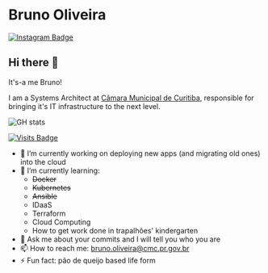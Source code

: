 # Bruno Oliveira
[![Instagram Badge](https://img.shields.io/badge/-brunosoli-d62976?style=flat&logo=Instagram&logoColor=white&link=https://www.instagram.com/brunosoli/)](https://www.instagram.com/brunosoli/)


## Hi there 👊
It's-a me Bruno!

I am a Systems Architect at [Câmara Municipal de Curitiba](https://cmc.pr.gov.br), responsible for bringing it's IT infrastructure to the next level.

![GH stats](https://github-readme-stats.vercel.app/api?username=brunosoli&show_icons=true)

[![Visits Badge](https://badges.pufler.dev/visits/brunosoli/brunosoli)](https://badges.pufler.dev)


- 🔭 I’m currently working on deploying new apps (and migrating old ones) into the cloud
- 🌱 I’m currently learning:
  - ~~Docker~~
  - ~~Kubernetes~~
  - ~~Ansible~~
  - IDaaS
  - Terraform
  - Cloud Computing
  - How to get work done in trapalhões' kindergarten
- 💬 Ask me about your commits and I will tell you who you are
- 📫 How to reach me: bruno.oliveira@cmc.pr.gov.br
- ⚡ Fun fact: pão de queijo based life form


<!--
**brunosoli/brunosoli** is a ✨ _special_ ✨ repository because its `README.md` (this file) appears on your GitHub profile.

Here are some ideas to get you started:

- 🔭 I’m currently working on ...
- 🌱 I’m currently learning ...
- 👯 I’m looking to collaborate on ...
- 🤔 I’m looking for help with ...
- 💬 Ask me about ...
- 📫 How to reach me: ...
- 😄 Pronouns: ...
- ⚡ Fun fact: ...
-->
